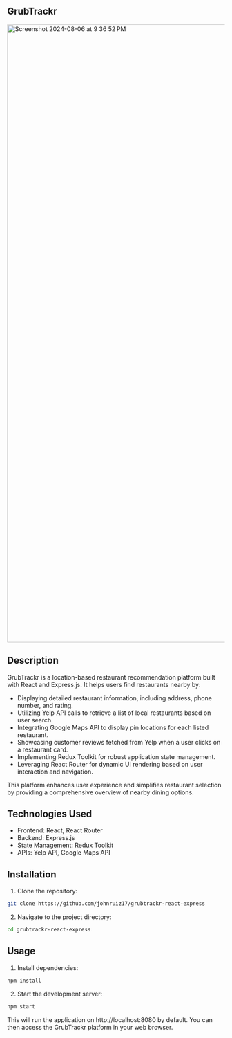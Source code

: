 ## GrubTrackr

<img width="1429" alt="Screenshot 2024-08-06 at 9 36 52 PM" src="https://github.com/user-attachments/assets/276d4a75-5439-4089-b9b2-cfa65ba2c3f0">

## Description
GrubTrackr is a location-based restaurant recommendation platform built with React and Express.js.  It helps users find restaurants nearby by:

* Displaying detailed restaurant information, including address, phone number, and rating.
* Utilizing Yelp API calls to retrieve a list of local restaurants based on user search.
* Integrating Google Maps API to display pin locations for each listed restaurant.
* Showcasing customer reviews fetched from Yelp when a user clicks on a restaurant card.
* Implementing Redux Toolkit for robust application state management.
* Leveraging React Router for dynamic UI rendering based on user interaction and navigation.

This platform enhances user experience and simplifies restaurant selection by providing a comprehensive overview of nearby dining options.

## Technologies Used
* Frontend: React, React Router
* Backend: Express.js
* State Management: Redux Toolkit
* APIs: Yelp API, Google Maps API

## Installation
1. Clone the repository:

```bash
git clone https://github.com/johnruiz17/grubtrackr-react-express
```

2. Navigate to the project directory:
   
```bash
cd grubtrackr-react-express
```

## Usage
1. Install dependencies:
```bash
npm install
```

2. Start the development server:
```bash
npm start
```

This will run the application on http://localhost:8080 by default. You can then access the GrubTrackr platform in your web browser.
